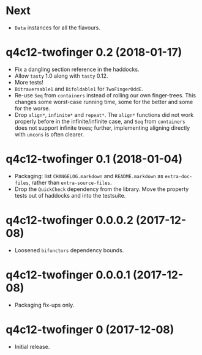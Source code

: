 Next
====

* `Data` instances for all the flavours.

q4c12-twofinger 0.2 (2018-01-17)
================================

* Fix a dangling section reference in the haddocks.
* Allow `tasty` 1.0 along with `tasty` 0.12.
* More tests!
* `Bitraversable1` and `Bifoldable1` for `TwoFingerOddE`.
* Re-use `Seq` from `containers` instead of rolling our own finger-trees. This changes some worst-case running time, some for the better and some for the worse.
* Drop `align*`, `infinite*` and `repeat*`. The `align*` functions did not work properly before in the infinite/infinite case, and `Seq` from `containers` does not support infinite trees; further, implementing aligning directly with `uncons` is often clearer.

q4c12-twofinger 0.1 (2018-01-04)
================================

* Packaging: list `CHANGELOG.markdown` and `README.markdown` as `extra-doc-files`, rather than `extra-source-files`.
* Drop the `QuickCheck` dependency from the library. Move the property tests out of haddocks and into the testsuite.

q4c12-twofinger 0.0.0.2 (2017-12-08)
====================================

* Loosened `bifunctors` dependency bounds.

q4c12-twofinger 0.0.0.1 (2017-12-08)
====================================

* Packaging fix-ups only.

q4c12-twofinger 0 (2017-12-08)
==============================

* Initial release.

